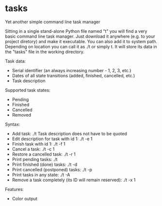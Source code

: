 # tasks
Yet another simple command line task manager

Sitting in a single stand-alone Python file named "t" you will find a very basic command line task manager. Just download it anywhere (e.g. to your project diretory) and make it executable. You can also add it to system path. Depending on location you can call it as ./t or simply t. It will store its data in the "tasks" file in the working directory.

Task data:
- Serial identifier (an always increasing number - 1, 2, 3, etc.)
- Dates of all state transitions (added, finished, cancelled, etc.)
- Task description

Supported task states:
- Pending
- Finished
- Cancelled
- Removed

Syntax:
- Add task: ./t Task description does not have to be quoted
- Edit description for task with id 1: ./t -e 1
- Finish task with id 1: ./t -f 1
- Cancel a task: ./t -c 1
- Restore a cancelled task: ./t -r 1
- Print pending tasks: ./t
- Print finished (done) tasks: ./t -d
- Print cancelled (postponed) tasks: ./t -p
- Print tasks in any state: ./t -A
- Remove a task completely (its ID will remain reserved): ./t -x 1

Features:
- Color output
